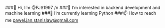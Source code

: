 
###👋 Hi, I’m @PJS1997 /n
###👀 I’m interested in backend development and machine learning
###🌱 I’m currently learning Python
###📫 How to reach me pawel.jan.stanislaw@gmail.com
